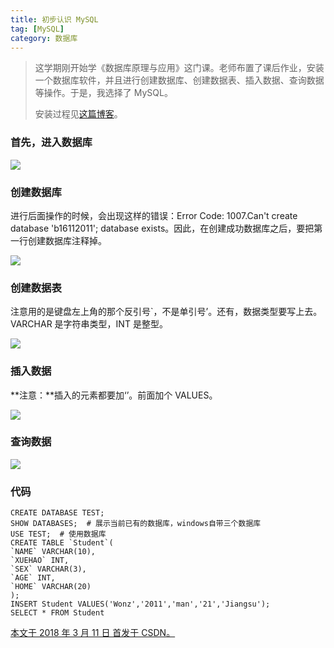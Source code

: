 ```yaml
---
title: 初步认识 MySQL
tag: [MySQL]
category: 数据库
---
```


>这学期刚开始学《数据库原理与应用》这门课。老师布置了课后作业，安装一个数据库软件，并且进行创建数据库、创建数据表、插入数据、查询数据等操作。于是，我选择了 MySQL。
>
>安装过程见[这篇博客](https://wonz5130.github.io/2018/08/13/4-MySQL%E5%AE%89%E8%A3%85/)。 

<!--more-->

### 首先，进入数据库

![](5-初步认识-MySQL\1.png)

### 创建数据库

进行后面操作的时候，会出现这样的错误：Error Code: 1007.Can't create database 'b16112011'; database exists。因此，在创建成功数据库之后，要把第一行创建数据库注释掉。

![](5-初步认识-MySQL\2.png)

### 创建数据表

注意用的是键盘左上角的那个反引号`，不是单引号’。还有，数据类型要写上去。VARCHAR 是字符串类型，INT 是整型。

![](5-初步认识-MySQL\3.png)

### 插入数据

**注意：**插入的元素都要加‘’。前面加个 VALUES。

![](5-初步认识-MySQL\4.png)

### 查询数据

![](5-初步认识-MySQL\5.png)

### 代码

```mysql
CREATE DATABASE TEST;
SHOW DATABASES;  # 展示当前已有的数据库，windows自带三个数据库
USE TEST;  # 使用数据库
CREATE TABLE `Student`(
`NAME` VARCHAR(10),
`XUEHAO` INT,
`SEX` VARCHAR(3),
`AGE` INT,
`HOME` VARCHAR(20)
);
INSERT Student VALUES('Wonz','2011','man','21','Jiangsu');
SELECT * FROM Student
```

<u>本文于 2018 年 3 月 11 日 首发于 [CSDN](https://blog.csdn.net/Wonz5130/article/details/79519154)。</u>